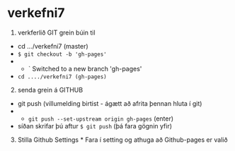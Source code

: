 # verkefni7

1. verkferlið GIT grein búin til
  * cd .../verkefni7 (master)
  * `$ git checkout -b 'gh-pages'`
  *  * ` Switched to a new branch 'gh-pages' 
  * `cd ..../verkefni7 (gh-pages)`
 2. senda grein á GITHUB
   * git push (villumelding birtist - ágætt að afrita þennan hluta í git)
   * * ` git push --set-upstream origin gh-pages ` (enter)
   * síðan skrifar þú aftur `$ git push` (þá fara gögnin yfir)
  3. Stilla Github Settings
    * Fara í setting og athuga að Github-pages er valið
    
    
   
   
   
  
